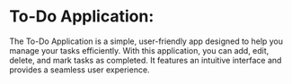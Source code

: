 <h1>To-Do Application:</h1>


The To-Do Application is a simple, user-friendly app designed to help you manage your tasks efficiently. With this application, you can add, edit, delete, and mark tasks as completed. It features an intuitive interface and provides a seamless user experience.
